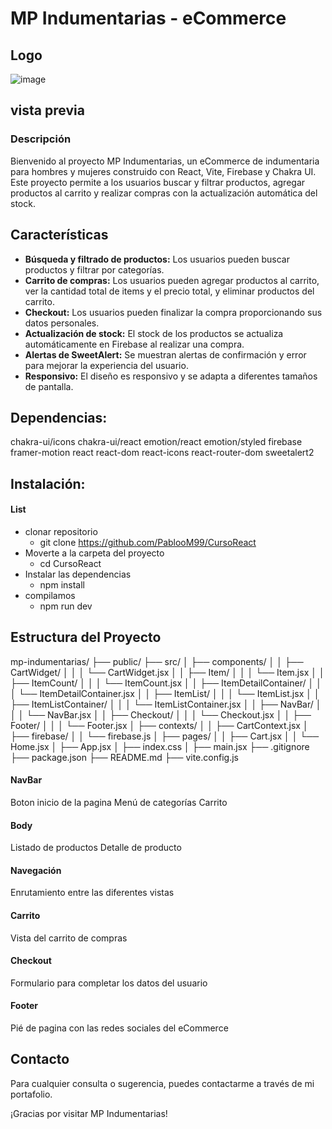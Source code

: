 # MP Indumentarias - eCommerce

## Logo

![image](/CursoReactJS/src/assets/images/logo.webp)

## vista previa

### Descripción

Bienvenido al proyecto MP Indumentarias, un eCommerce de indumentaria para hombres y mujeres construido con React, Vite, Firebase y Chakra UI. Este proyecto permite a los usuarios buscar y filtrar productos, agregar productos al carrito y realizar compras con la actualización automática del stock.

## Características

- **Búsqueda y filtrado de productos:** Los usuarios pueden buscar productos y filtrar por categorías.
- **Carrito de compras:** Los usuarios pueden agregar productos al carrito, ver la cantidad total de items y el precio total, y eliminar productos del carrito.
- **Checkout:** Los usuarios pueden finalizar la compra proporcionando sus datos personales.
- **Actualización de stock:** El stock de los productos se actualiza automáticamente en Firebase al realizar una compra.
- **Alertas de SweetAlert:** Se muestran alertas de confirmación y error para mejorar la experiencia del usuario.
- **Responsivo:** El diseño es responsivo y se adapta a diferentes tamaños de pantalla.

## Dependencias:

  chakra-ui/icons
  chakra-ui/react
  emotion/react
  emotion/styled
  firebase
  framer-motion
  react
  react-dom
  react-icons
  react-router-dom
  sweetalert2

## Instalación:
#### List
- clonar repositorio
  - git clone https://github.com/PablooM99/CursoReact
- Moverte a la carpeta del proyecto
  - cd CursoReact
- Instalar las dependencias
  - npm install
- compilamos
  - npm run dev


## Estructura del Proyecto

mp-indumentarias/
├── public/
├── src/
│   ├── components/
│   │   ├── CartWidget/
│   │   │   └── CartWidget.jsx
│   │   ├── Item/
│   │   │   └── Item.jsx
│   │   ├── ItemCount/
│   │   │   └── ItemCount.jsx
│   │   ├── ItemDetailContainer/
│   │   │   └── ItemDetailContainer.jsx
│   │   ├── ItemList/
│   │   │   └── ItemList.jsx
│   │   ├── ItemListContainer/
│   │   │   └── ItemListContainer.jsx
│   │   ├── NavBar/
│   │   │   └── NavBar.jsx
│   │   ├── Checkout/
│   │   │   └── Checkout.jsx
│   │   ├── Footer/
│   │   │   └── Footer.jsx
│   ├── contexts/
│   │   ├── CartContext.jsx
│   ├── firebase/
│   │   └── firebase.js
│   ├── pages/
│   │   ├── Cart.jsx
│   │   └── Home.jsx
│   ├── App.jsx
│   ├── index.css
│   ├── main.jsx
├── .gitignore
├── package.json
├── README.md
├── vite.config.js

#### NavBar

Boton inicio de la pagina
Menú de categorías
Carrito

#### Body

Listado de productos
Detalle de producto

#### Navegación

Enrutamiento entre las diferentes vistas

#### Carrito

Vista del carrito de compras

#### Checkout

Formulario para completar los datos del usuario

#### Footer

Pié de pagina con las redes sociales del eCommerce
## Contacto

Para cualquier consulta o sugerencia, puedes contactarme a través de mi portafolio.

¡Gracias por visitar MP Indumentarias!


